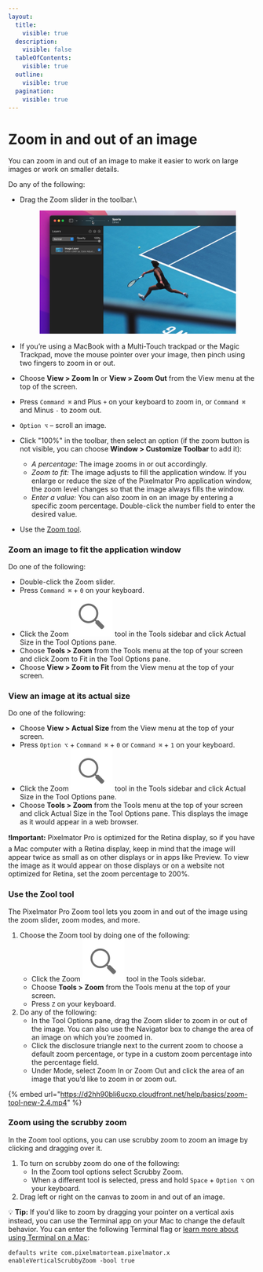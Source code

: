 ```yaml
---
layout:
  title:
    visible: true
  description:
    visible: false
  tableOfContents:
    visible: true
  outline:
    visible: true
  pagination:
    visible: true
---
```


# Zoom in and out of an image

You can zoom in and out of an image to make it easier to work on large images or work on smaller details.

Do any of the following:

*   Drag the Zoom slider in the toolbar.\


    <figure><img src="../.gitbook/assets/image (1).png" alt=""><figcaption></figcaption></figure>
* If you’re using a MacBook with a Multi-Touch trackpad or the Magic Trackpad, move the mouse pointer over your image, then pinch using two fingers to zoom in or out.
* Choose **View > Zoom In** or **View > Zoom Out** from the View menu at the top of the screen.
* Press `Command ⌘` and Plus `+` on your keyboard to zoom in, or `Command ⌘` and Minus `-` to zoom out.
* `Option ⌥` – scroll an image.
* Click "100%" in the toolbar, then select an option (if the zoom button is not visible, you can choose **Window > Customize Toolbar** to add it):
  * _A percentage:_ The image zooms in or out accordingly.
  * _Zoom to fit:_ The image adjusts to fill the application window. If you enlarge or reduce the size of the Pixelmator Pro application window, the zoom level changes so that the image always fills the window.
  * _Enter a value:_ You can also zoom in on an image by entering a specific zoom percentage. Double-click the number field to enter the desired value.
* Use the [Zoom tool](zoom-in-and-out-of-an-image.md#use-the-zool-tool).

### Zoom an image to fit the application window

Do one of the following:

* Double-click the Zoom slider.
* Press `Command ⌘` + `0` on your keyboard.
* Click the Zoom <img src="../.gitbook/assets/Zoom.png" alt="" data-size="line"> tool in the Tools sidebar and click Actual Size in the Tool Options pane.
* Choose **Tools > Zoom** from the Tools menu at the top of your screen and click Zoom to Fit in the Tool Options pane.
* Choose **View > Zoom to Fit** from the View menu at the top of your screen.

### View an image at its actual size

Do one of the following:

* Choose **View > Actual Size** from the View menu at the top of your screen.
* Press `Option ⌥` + `Command ⌘` + `0` or `Command ⌘` + `1` on your keyboard.
* Click the Zoom <img src="../.gitbook/assets/Zoom.png" alt="" data-size="line"> tool in the Tools sidebar and click Actual Size in the Tool Options pane.
* Choose **Tools > Zoom** from the Tools menu at the top of your screen and click Actual Size in the Tool Options pane. This displays the image as it would appear in a web browser.

:exclamation:**Important:** Pixelmator Pro is optimized for the Retina display, so if you have a Mac computer with a Retina display, keep in mind that the image will appear twice as small as on other displays or in apps like Preview. To view the image as it would appear on those displays or on a website not optimized for Retina, set the zoom percentage to 200%.

### Use the Zool tool

The Pixelmator Pro Zoom tool lets you zoom in and out of the image using the zoom slider, zoom modes, and more.

1. Choose the Zoom tool by doing one of the following:
   * Click the Zoom <img src="../.gitbook/assets/Zoom.png" alt="" data-size="line"> tool in the Tools sidebar.
   * Choose **Tools > Zoom** from the Tools menu at the top of your screen.
   * Press `Z` on your keyboard.
2. Do any of the following:
   * In the Tool Options pane, drag the Zoom slider to zoom in or out of the image. You can also use the Navigator box to change the area of an image on which you’re zoomed in.
   * Click the disclosure triangle next to the current zoom to choose a default zoom percentage, or type in a custom zoom percentage into the percentage field.
   * Under Mode, select Zoom In or Zoom Out and click the area of an image that you’d like to zoom in or zoom out.

{% embed url="https://d2hh90bli6ucxp.cloudfront.net/help/basics/zoom-tool-new-2.4.mp4" %}

### Zoom using the scrubby zoom

In the Zoom tool options, you can use scrubby zoom to zoom an image by clicking and dragging over it.

1. To turn on scrubby zoom do one of the following:
   * In the Zoom tool options select Scrubby Zoom.
   * When a different tool is selected, press and hold `Space` + `Option ⌥` on your keyboard.
2. Drag left or right on the canvas to zoom in and out of an image.

:bulb: **Tip:** If you'd like to zoom by dragging your pointer on a vertical axis instead, you can use the Terminal app on your Mac to change the default behavior. You can enter the following Terminal flag or [learn more about using Terminal on a Mac](https://support.apple.com/en-gb/guide/terminal/welcome/mac):

```markup
defaults write com.pixelmatorteam.pixelmator.x enableVerticalScrubbyZoom -bool true
```
